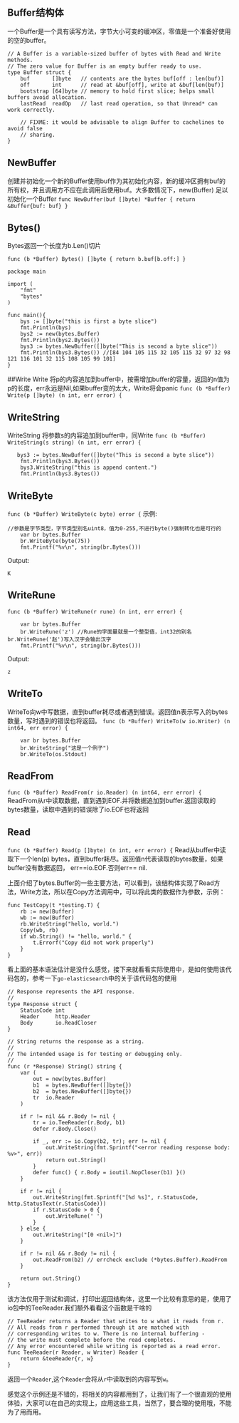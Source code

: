 ## Buffer结构体
一个Buffer是一个具有读写方法，字节大小可变的缓冲区，零值是一个准备好使用的空的buffer。
```
// A Buffer is a variable-sized buffer of bytes with Read and Write methods.
// The zero value for Buffer is an empty buffer ready to use.
type Buffer struct {
	buf       []byte   // contents are the bytes buf[off : len(buf)]
	off       int      // read at &buf[off], write at &buf[len(buf)]
	bootstrap [64]byte // memory to hold first slice; helps small buffers avoid allocation.
	lastRead  readOp   // last read operation, so that Unread* can work correctly.

	// FIXME: it would be advisable to align Buffer to cachelines to avoid false
	// sharing.
}
```
## NewBuffer
创建并初始化一个新的Buffer使用buf作为其初始化内容，新的缓冲区拥有buf的所有权，并且调用方不应在此调用后使用buf。大多数情况下，new(Buffer) 足以初始化一个Buffer
`func NewBuffer(buf []byte) *Buffer { return &Buffer{buf: buf} }`

## Bytes()
Bytes返回一个长度为b.Len()切片
```
func (b *Buffer) Bytes() []byte { return b.buf[b.off:] }
```

```
package main

import (
	"fmt"
	"bytes"
)

func main(){
	bys := []byte("this is first a byte slice")
	fmt.Println(bys)
	bys2 := new(bytes.Buffer)
	fmt.Println(bys2.Bytes())
	bys3 := bytes.NewBuffer([]byte("This is second a byte slice"))
	fmt.Println(bys3.Bytes()) //[84 104 105 115 32 105 115 32 97 32 98 121 116 101 32 115 108 105 99 101]
}
```

##Write
Write 将p的内容追加到buffer中，按需增加buffer的容量，返回的n值为p的长度，err永远是Nil,如果buffer变的太大，Write将会panic
`func (b *Buffer) Write(p []byte) (n int, err error) {`
## WriteString
WriteString 将参数s的内容追加到buffer中，同Write
`func (b *Buffer) WriteString(s string) (n int, err error) {`

```
   bys3 := bytes.NewBuffer([]byte("This is second a byte slice"))
	fmt.Println(bys3.Bytes())
	bys3.WriteString("this is append content.")
	fmt.Println(bys3.Bytes())
```


## WriteByte
`func (b *Buffer) WriteByte(c byte) error {`
示例:
```
//参数是字节类型，字节类型别名uint8，值为0-255,不进行byte()强制转化也是可行的
    var br bytes.Buffer
    br.WriteByte(byte(75))
    fmt.Printf("%v\n", string(br.Bytes()))
```
Output:
```
K
```
## WriteRune
`func (b *Buffer) WriteRune(r rune) (n int, err error) {`
```
    var br bytes.Buffer
    br.WriteRune('z') //Rune的字面量就是一个整型值，int32的别名br.WriteRune('赵')写入汉字会输出汉字
    fmt.Printf("%v\n", string(br.Bytes()))
```
Output:
```
z
```
## WriteTo
WriteTo向w中写数据，直到buffer耗尽或者遇到错误。返回值n表示写入的bytes数量，写时遇到的错误也将返回。
`func (b *Buffer) WriteTo(w io.Writer) (n int64, err error) {`

```
    var br bytes.Buffer
    br.WriteString("这是一个例子")
    br.WriteTo(os.Stdout)
```

## ReadFrom
`func (b *Buffer) ReadFrom(r io.Reader) (n int64, err error) {`
ReadFrom从r中读取数据，直到遇到EOF.并将数据追加到buffer.返回读取的bytes数量，读取中遇到的错误除了io.EOF也将返回

## Read
`func (b *Buffer) Read(p []byte) (n int, err error) {`
Read从buffer中读取下一个len(p) bytes，直到buffer耗尽。返回值n代表读取的bytes数量，如果buffer没有数据返回， err==io.EOF.否则err== nil.

上面介绍了bytes.Buffer的一些主要方法，可以看到，该结构体实现了Read方法，Write方法，所以在Copy方法调用中，可以将此类的数据作为参数，示例：
```
func TestCopy(t *testing.T) {
	rb := new(Buffer)
	wb := new(Buffer)
	rb.WriteString("hello, world.")
	Copy(wb, rb)
	if wb.String() != "hello, world." {
		t.Errorf("Copy did not work properly")
	}
}

```


看上面的基本语法估计是没什么感觉，接下来就看看实际使用中，是如何使用该代码包的，参考一下`go-elasticsearch`中的关于该代码包的使用

```
// Response represents the API response.
//
type Response struct {
	StatusCode int
	Header     http.Header
	Body       io.ReadCloser
}

// String returns the response as a string.
//
// The intended usage is for testing or debugging only.
//
func (r *Response) String() string {
	var (
		out = new(bytes.Buffer)
		b1  = bytes.NewBuffer([]byte{})
		b2  = bytes.NewBuffer([]byte{})
		tr  io.Reader
	)

	if r != nil && r.Body != nil {
		tr = io.TeeReader(r.Body, b1)
		defer r.Body.Close()

		if _, err := io.Copy(b2, tr); err != nil {
			out.WriteString(fmt.Sprintf("<error reading response body: %v>", err))
			return out.String()
		}
		defer func() { r.Body = ioutil.NopCloser(b1) }()
	}

	if r != nil {
		out.WriteString(fmt.Sprintf("[%d %s]", r.StatusCode, http.StatusText(r.StatusCode)))
		if r.StatusCode > 0 {
			out.WriteRune(' ')
		}
	} else {
		out.WriteString("[0 <nil>]")
	}

	if r != nil && r.Body != nil {
		out.ReadFrom(b2) // errcheck exclude (*bytes.Buffer).ReadFrom
	}

	return out.String()
}

```

该方法仅用于测试和调试，打印出返回结构体，这里一个比较有意思的是，使用了io包中的TeeReader.我们额外看看这个函数是干啥的

```
// TeeReader returns a Reader that writes to w what it reads from r.
// All reads from r performed through it are matched with
// corresponding writes to w. There is no internal buffering -
// the write must complete before the read completes.
// Any error encountered while writing is reported as a read error.
func TeeReader(r Reader, w Writer) Reader {
	return &teeReader{r, w}
}

```
返回一个`Reader`,这个`Reader`会将从`r`中读取到的内容写到`w`。


感觉这个示例还是不错的，将相关的内容都用到了，让我们有了一个很直观的使用体验，大家可以在自己的实现上，应用这些工具，当然了，要合理的使用哦，不能为了用而用。
